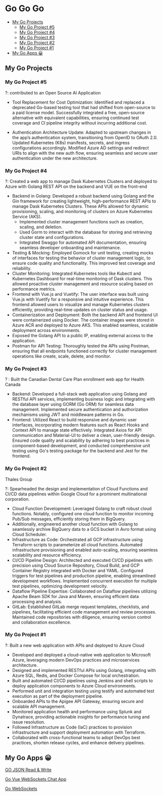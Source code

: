 # Go Go Go

- [My Go Projects](#my-go-projects)
  - [My Go Project #5](#my-go-project-5)
  - [My Go Project #4](#my-go-project-4)
  - [My Go Project #3](#my-go-project-3)
  - [My Go Project #2](#my-go-project-2)
  - [My Go Project #1](#my-go-project-1)
- [My Go Apps 😀](#my-go-apps-)

## My Go Projects

### My Go Project #5

<!-- Statistics Canada -->

?: contributed to an Open Source AI Application

- Tool Replacement for Cost Optimization: Identified and replaced a deprecated Go-based testing tool that had shifted from open-source to a paid license model. Successfully integrated a free, open-source alternative with equivalent capabilities, ensuring continued test coverage and CI pipeline integrity without incurring additional cost.

- Authentication Architecture Update: Adapted to upstream changes in the app’s authentication system, transitioning from OpenID to OAuth 2.0. Updated Kubernetes (K8s) manifests, secrets, and ingress configurations accordingly. Modified Azure AD settings and redirect URIs to align with the new auth flow, ensuring seamless and secure user authentication under the new architecture.

### My Go Project #4

<!-- Hatfield -->

?: Created a web app to manage Dask Kubernetes Clusters and deployed to Azure with Golang REST API on the backend and VUE on the front-end

- Backend in Golang: Developed a robust backend using Golang and the Gin framework for creating lightweight, high-performance REST APIs to manage Dask Kubernetes Clusters. These APIs allowed for dynamic provisioning, scaling, and monitoring of clusters on Azure Kubernetes Service (AKS).
  - Implemented cluster management functions such as creation, scaling, and deletion.
  - Used Gorm to interact with the database for storing and retrieving cluster state and configurations.
  - Integrated Swaggo for automated API documentation, ensuring seamless developer onboarding and maintenance.
- Testing & Mocking: Employed Gomock for unit testing, creating mocks of interfaces for testing the behavior of cluster management logic, to ensure code quality and functionality. This improved test coverage and reliability.
- Cluster Monitoring: Integrated Kubernetes tools like Kubectl and Kubernetes Dashboard for real-time monitoring of Dask clusters. This allowed proactive cluster management and resource scaling based on performance metrics.
- Frontend with Vue.js and Vuetify: The user interface was built using Vue.js with Vuetify for a responsive and intuitive experience. This frontend allowed users to visualize and manage Kubernetes clusters efficiently, providing real-time updates on cluster status and usage.
- Containerization and Deployment: Both the backend API and frontend UI were containerized using Docker. The container images were stored in Azure ACR and deployed to Azure AKS. This enabled seamless, scalable deployment across environments.
- Exposed the Golang API to a public IP, enabling external access to the application.
- Postman for API Testing: Thoroughly tested the APIs using Postman, ensuring that all endpoints functioned correctly for cluster management operations like create, scale, delete, and monitor.

### My Go Project #3

<!-- Sunlife -->

? : Built the Canadian Dental Care Plan enrollment web app for Health Canada

- Backend: Developed a full-stack web application using Golang and RESTful API services, implementing business logic and integrating with the database layer using GORM (Go ORM) for seamless data management. Implemented secure authentication and authorization mechanisms using JWT and middleware patterns in Go.
- Frontend: Utilized React to build responsive and dynamic user interfaces, incorporating modern features such as React Hooks and Context API to manage state effectively. Integrated Axios for API communication and Material-UI to deliver a clean, user-friendly design. Ensured code quality and scalability by adhering to best practices in component-based development, and conducted comprehensive unit testing using Go's testing package for the backend and Jest for the frontend.

### My Go Project #2

Thales Group

?: Spearheaded the design and implementation of Cloud Functions and CI/CD data pipelines within Google Cloud for a prominent multinational corporation.

- Cloud Function Development: Leveraged Golang to craft robust cloud functions. Notably, configured one cloud function to monitor incoming Pub/Sub messages, efficiently storing them in BigQuery.
- Additionally, engineered another cloud function with Golang to seamlessly archive BigQuery data to a GCS bucket in Avro format using Cloud Scheduler.
- Infrastructure as Code: Orchestrated all GCP infrastructure using Terraform scripts to parameterize all cloud functions. Automated infrastructure provisioning and enabled auto-scaling, ensuring seamless scalability and resource efficiency.
- CI/CD Pipeline Design: Architected and executed CI/CD pipelines with precision using Cloud Source Repository, Cloud Build, and GCP Container Registry integrated with Docker and YAML. Configured triggers for test pipelines and production pipeline, enabling streamlined development workflows. Implemented concurrent execution for multiple test pipelines, optimizing development velocity.
- Dataflow Pipeline Expertise: Collaborated on Dataflow pipelines utilizing Apache Beam SDK for Java and Maven, ensuring efficient data processing and analysis.
- GitLab: Established GitLab merge request templates, checklists, and pipelines, facilitating efficient code management and review processes. Maintained code repositories with diligence, ensuring version control and collaboration excellence.

### My Go Project #1

<!-- RBC -->

?: Built a new web application with APIs and deployed to Azure Cloud

- Developed and deployed a cloud-native web application to Microsoft Azure, leveraging modern DevOps practices and microservices architecture.
- Designed and implemented RESTful APIs using Golang, integrating with Azure SQL, Redis, and Docker Compose for local orchestration.
- Built and automated CI/CD pipelines using Jenkins and shell scripts to deploy application components to Azure Cloud environments.
- Performed unit and integration testing using testify and automated test execution as part of the deployment pipeline.
- Onboarded APIs to the Apigee API Gateway, ensuring secure and scalable API management.
- Monitored application health and performance using Splunk and Dynatrace, providing actionable insights for performance tuning and issue resolution.
- Followed Infrastructure as Code (IaC) practices to provision infrastructure and support deployment automation with Terraform.
- Collaborated with cross-functional teams to adopt DevOps best practices, shorten release cycles, and enhance delivery pipelines.

<!--
### My Go Project #2

Developed end-to-end solutions for managing Dask Kubernetes Clusters, leveraging Full Stack REST APIs and VUE applications deployed on Azure

- Engineered RESTful APIs using Golang for efficient cluster management, ensuring robust functionality and scalability.
- Containerized backend APIs and UI applications using Docker, enabling seamless deployment and scalability.
- Orchestrated deployment processes using Azure ACR repository and Azure AKS, ensuring efficient management and scaling of resources.
  Exposed APIs securely to the public internet through Azure AKS, ensuring accessibility while maintaining security standards. -->

<!-- Hatfield -->
<!-- ### 2: Created Full Stack REST APIs (backend) and VUE (front-end) apps to manage Dask Kubernetes Clusters and deployed to Azure

- Coded the functions to manage Dask Kubernetes Clusters with GoLang and Python.
- Monitored the Clusters with Kubectl and dashboard.
- Programmed REST APIs with GoLang.
- Built the UI with VUE and Vuetify.
- Containerized the backend API app and UI app with Docker, managed with Azure ACR repository, deployed to Azure AKS and then exposed the API to a public IP. -->

<!-- Thales Group -->
<!-- ### 1: Designed and implemented Cloud functions and CI/CD data pipelines in Google Cloud for a large multinational company

- Programmed cloud functions in Golang and Python.
- Configured one cloud function to monitor incoming Pub/Sub messages then save to BigQuery, another cloud function to archive data from BigQuery to GCS bucket in avro format with Cloud Schedule.
- Created unit tests with go mock framework and integration tests for test coverage.
- Built a stress testing multi-threading tool for performance benchmark and adjusted Cloud Function configuration.
- Managed all GCP infrastructure as code with Terraform scripts, parameterized all cloud functions, automated everything and enabled auto-scaling.
- Designed and built the CI/CD pipelines with Cloud Source Repository, Cloud Build and GCP Container Registry with Docker and YAML; set up the triggers for the test pipelines and prod pipeline; configured multiple test pipelines can run concurrently.
- Handed over high quality detailed runbook documentation. -->

<!-- ### My Go Project #1

Led the design and implementation of Cloud Functions and CI/CD data pipelines in Google Cloud for a large multinational company

- Developed and programmed two robust cloud functions in Golang to automate critical processes: Configured one cloud function to monitor incoming Pub/Sub messages and seamlessly integrate them into BigQuery for real-time data analysis; Engineered another cloud function to efficiently archive data from BigQuery to a Google Cloud Storage (GCS) bucket in Avro format using Cloud Schedule, ensuring data integrity and accessibility.
- Implemented comprehensive unit tests with gomock and integration tests with testify to ensure the reliability and robustness of Golang codebase.
- Engineered a stress testing multi-threading tool to benchmark performance and fine-tune Cloud Function configurations for optimal scalability and efficiency.
- Managed all GCP infrastructure as code using Terraform scripts, enabling seamless deployment, scaling, and management of cloud resources. Parameterized all cloud functions for flexibility and automation.
- Architected and built CI/CD pipelines utilizing Cloud Source Repository, Cloud Build, and GCP Container Registry with Docker and YAML configurations.
- Configured triggers for test pipelines and production pipeline, ensuring seamless integration and continuous delivery of code changes.
- Implemented concurrent test pipelines for improved efficiency and faster feedback loops.- -->

## My Go Apps 😀

[GO JSON Read & Write](GoJsonReadWrite/README.md)

[Go Vue WebSockets Chat App](GoVueWebSocketsChat/README.md)

[Go WebSockets](GoWebSocketsConsole/README.md)
